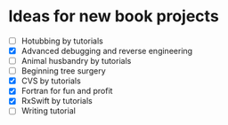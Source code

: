 # Ideas for new book projects

- [ ] Hotubbing by tutorials
- [x] Advanced debugging and reverse engineering
- [ ] Animal husbandry by tutorials
- [ ] Beginning tree surgery
- [x] CVS by tutorials
- [x] Fortran for fun and profit
- [x] RxSwift by tutorials
- [ ] Writing tutorial
